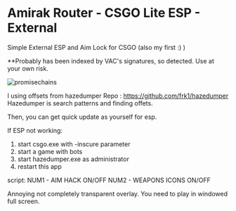 # Amirak Router - CSGO Lite ESP - External
Simple External ESP and Aim Lock for CSGO (also my first :) )

**Probably has been indexed by VAC's signatures, so detected. Use at your own risk.

![promisechains](https://raw.githubusercontent.com/atiksoftware/csgo_esp_external_source_code/master/Screenshot_1.jpg)


I using offsets from hazedumper
Repo : https://github.com/frk1/hazedumper
Hazedumper is search patterns and finding offets.

Then, you can get quick update as yourself for esp. 

If ESP not working:
1. start csgo.exe with -inscure parameter
2. start a game with bots
3. start hazedumper.exe as administrator
4. restart this app

script:
NUM1 - AIM HACK ON/OFF
NUM2 - WEAPONS ICONS ON/OFF

Annoying not completely transparent overlay.
You need to play in windowed full screen.
